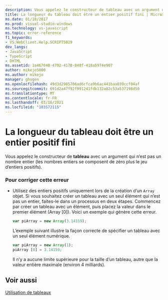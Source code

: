 ```yaml
---
description: Vous appelez le constructeur de tableau avec un argument qui n’est pas un nombre entier (les nombres entiers se composent de zéro plus le jeu d’entiers positifs).
title: La longueur du tableau doit être un entier positif fini | Microsoft Docs
ms.date: 01/18/2017
ms.prod: visual-studio-windows
ms.technology: vs-javascript
ms.topic: error-reference
f1_keywords:
- VS.WebClient.Help.SCRIPT5029
dev_langs:
- JavaScript
- TypeScript
- DHTML
ms.assetid: 1a467040-4702-4178-848f-418a5974e907
author: mikejo5000
ms.author: mikejo
manager: ghogen
ms.openlocfilehash: 49d3d2985706ad6cfca9b6ac441baa039ccf04af
ms.sourcegitcommit: 691d2a47f92f991241fdb132a82c53a537198d50
ms.translationtype: MT
ms.contentlocale: fr-FR
ms.lasthandoff: 03/16/2021
ms.locfileid: "103572115"
---
```

# <a name="array-length-must-be-a-finite-positive-integer"></a>La longueur du tableau doit être un entier positif fini
Vous appelez le constructeur de **tableau** avec un argument qui n’est pas un nombre entier (les nombres entiers se composent de zéro plus le jeu d’entiers positifs).  
  
### <a name="to-correct-this-error"></a>Pour corriger cette erreur  
  
- Utilisez des entiers positifs uniquement lors de la création d’un `Array` objet. Si vous souhaitez créer un tableau avec un seul élément qui n’est pas un entier, faites-le dans un processus en deux étapes. Commencez par créer un tableau avec un élément, puis placez la valeur dans le premier élément (Array [0]). Voici un exemple qui génère cette erreur.  
  
    ```JavaScript  
    var piArray = new Array(3.14159);  
    ```  
  
     L’exemple suivant illustre la façon correcte de spécifier un tableau avec un seul élément numérique.  
  
    ```JavaScript  
    var piArray = new Array(1);  
    piArray [0] = 3.14159;  
    ```  
  
     Il n’y a aucune limite supérieure pour la taille d’un tableau, autre que la valeur entière maximale (environ 4 milliards).  
  
## <a name="see-also"></a>Voir aussi  
 [Utilisation de tableaux](https://developer.mozilla.org/docs/Learn/JavaScript/First_steps/Arrays)
